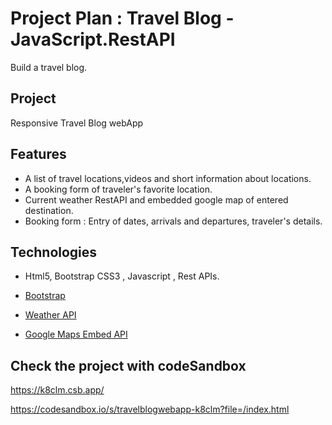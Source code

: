 # Project Plan : Travel Blog - JavaScript.RestAPI

Build a travel blog. 

## Project

Responsive Travel Blog  webApp

## Features
* A list of travel locations,videos and short information about locations.
* A booking form of traveler's favorite location.
* Current weather RestAPI and embedded google map of entered destination.
* Booking form : Entry of  dates, arrivals and departures, traveler's details.

## Technologies

 * Html5, Bootstrap CSS3 , Javascript , Rest APIs.

* [Bootstrap](https://getbootstrap.com/")
* [Weather API](https://openweathermap.org/api "Weather API documentation")
* [Google Maps Embed API](https://developers.google.com/maps/documentation/embed/get-started "Google Maps Embed API documentation")

 
## Check the project with codeSandbox

https://k8clm.csb.app/

https://codesandbox.io/s/travelblogwebapp-k8clm?file=/index.html
